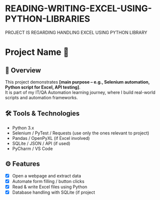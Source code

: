 # READING-WRITING-EXCEL-USING-PYTHON-LIBRARIES
PROJECT IS REGARDING HANDLING EXCEL USING PYTHON LIBRARY
# Project Name 🚀

## 📖 Overview
This project demonstrates **[main purpose – e.g., Selenium automation, Python script for Excel, API testing]**.  
It is part of my IT/QA Automation learning journey, where I build real-world scripts and automation frameworks.  

## 🛠️ Tools & Technologies
- Python 3.x
- Selenium / PyTest / Requests (use only the ones relevant to project)
- Pandas / OpenPyXL (if Excel involved)
- SQLite / JSON / API (if used)
- PyCharm / VS Code

## ⚙️ Features
- [x] Open a webpage and extract data  
- [x] Automate form filling / button clicks  
- [x] Read & write Excel files using Python  
- [x] Database handling with SQLite (if project
